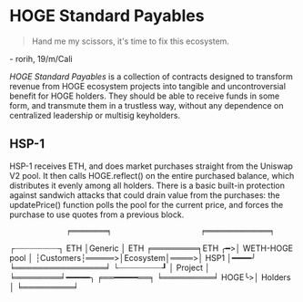 # HOGE Standard Payables

> Hand me my scissors, it's time to fix this ecosystem.

\- rorih, 19/m/Cali

*HOGE Standard Payables* is a collection of contracts designed to transform revenue from HOGE ecosystem projects into tangible and uncontroversial benefit for HOGE holders.
They should be able to receive funds in some form, and transmute them in a trustless way, without any dependence on centralized leadership or multisig keyholders. 

## HSP-1

HSP-1 receives ETH, and does market purchases straight from the Uniswap V2 pool. It then calls HOGE.reflect() on the entire purchased balance, which distributes it evenly among all holders. There is a basic built-in protection against sandwich attacks that could drain value from the purchases: the updatePrice() function polls the pool for the current price, and forces the purchase to use quotes from a previous block.

                  ╒═════════╕                      ╒════════════════╕  
 ┌┈┈┈┈┈┈┈┈┈┐ ETH  │Generic  │ ETH ╒════════╕ETH ╭━>│ WETH-HOGE pool │
 ┆Customers┆═════>│Ecosystem│════>│  HSP1  │━━━━╯  ╘════════════════╛
 └┈┈┈┈┈┈┈┈┈┚      │ Project │     ╘════════╛━━━━━╮ ╒══━━━━━══╕
                  ╘═════════╛                HOGE╰>│ Holders │
                                                   ╘═════════╛




